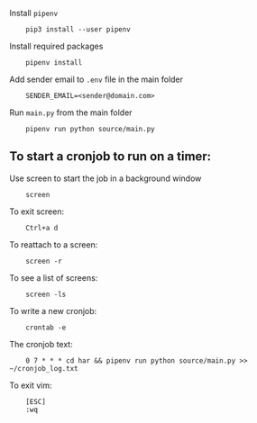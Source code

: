 Install `pipenv`

        pip3 install --user pipenv

Install required packages

        pipenv install

Add sender email to `.env` file in the main folder

        SENDER_EMAIL=<sender@domain.com>

Run `main.py` from the main folder

        pipenv run python source/main.py

## To start a cronjob to run on a timer:

Use screen to start the job in a background window

        screen

To exit screen:

        Ctrl+a d

To reattach to a screen:

        screen -r

To see a list of screens:

        screen -ls

To write a new cronjob:

        crontab -e

The cronjob text:

        0 7 * * * cd har && pipenv run python source/main.py >> ~/cronjob_log.txt

To exit vim:

        [ESC]
        :wq